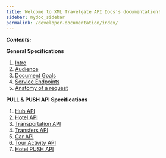 ```yaml
---
title: Welcome to XML Travelgate API Docs's documentation!
sidebar: mydoc_sidebar
permalink: /developer-documentation/index/
---
```





___Contents:___ 

**General Specifications** 

1. [Intro](/developer-documentation/intro/)
2. [Audience](/developer-documentation/audience/)
3. [Document Goals](/developer-documentation/documents-goals/)
4. [Service Endpoints](/developer-documentation/service-endpoints/)
5. [Anatomy of a request](/developer-documentation/anatomy-request/)


**PULL & PUSH API Specifications**

1. [Hub API](/developer-documentation/hub/index)
2. [Hotel API](/developer-documentation/hotel/index)
3. [Transportation API](/developer-documentation/transportation/index)
4. [Transfers API](/developer-documentation/transfers/index)
5. [Car API](/developer-documentation/car/index) 
6. [Tour Activity API](/developer-documentation/activities/index)
7. [Hotel PUSH API](/developer-documentation/hotel-push/index)
